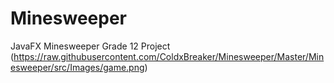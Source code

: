 # Minesweeper
JavaFX Minesweeper Grade 12 Project
(https://raw.githubusercontent.com/ColdxBreaker/Minesweeper/Master/Minesweeper/src/Images/game.png)
